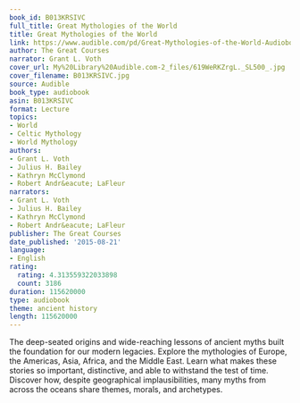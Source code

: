 ```yaml
---
book_id: B013KRSIVC
full_title: Great Mythologies of the World
title: Great Mythologies of the World
link: https://www.audible.com/pd/Great-Mythologies-of-the-World-Audiobook/B013KRSIVC
author: The Great Courses
narrator: Grant L. Voth
cover_url: My%20Library%20Audible.com-2_files/619WeRKZrgL._SL500_.jpg
cover_filename: B013KRSIVC.jpg
source: Audible
book_type: audiobook
asin: B013KRSIVC
format: Lecture
topics:
- World
- Celtic Mythology
- World Mythology
authors:
- Grant L. Voth
- Julius H. Bailey
- Kathryn McClymond
- Robert Andr&eacute; LaFleur
narrators:
- Grant L. Voth
- Julius H. Bailey
- Kathryn McClymond
- Robert Andr&eacute; LaFleur
publisher: The Great Courses
date_published: '2015-08-21'
language:
- English
rating:
  rating: 4.313559322033898
  count: 3186
duration: 115620000
type: audiobook
theme: ancient history
length: 115620000
---
```

The deep-seated origins and wide-reaching lessons of ancient myths built the foundation for our modern legacies. Explore the mythologies of Europe, the Americas, Asia, Africa, and the Middle East. Learn what makes these stories so important, distinctive, and able to withstand the test of time. Discover how, despite geographical implausibilities, many myths from across the oceans share themes, morals, and archetypes.

